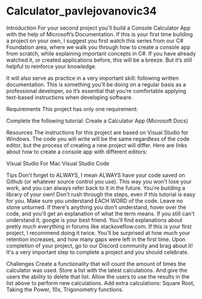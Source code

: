 # Calculator_pavlejovanovic34

Introduction
For your second project you'll build a Console Calculator App with the help of Microsoft’s Documentation. If this is your first time building a project on your own, I suggest you first watch this series from our C# Foundation area, where we walk you through how to create a console app from scratch, while explaining important concepts in C#. If you have already watched it, or created applications before, this will be a breeze. But it’s still helpful to reinforce your knowledge.

It will also serve as practice in a very important skill: following written documentation. This is something you’ll be doing on a regular basis as a professional developer, so it’s essential that you’re comfortable applying text-based instructions when developing software.


Requirements
This project has only one requirement:


 Complete the following tutorial: Create a Calculator App (Microsoft Docs)

Resources
The instructions for this project are based on Visual Studio for Windows. The code you will write will be the same regardless of the code editor, but the process of creating a new project will differ. Here are links about how to create a console app with different editors:

 Visual Studio For Mac
 Visual Studio Code

Tips
 Don't forget to ALWAYS, I mean ALWAYS have your code saved on Github (or whatever source control you use). This way you won't lose your work, and you can always refer back to it in the future. You're building a library of your own!
 Don't rush through the steps, even if this tutorial is easy for you. Make sure you understand EACH WORD of the code. Leave no stone unturned.
 If there's anything you don't understand, hover over the code, and you'll get an explanation of what the term means. If you still can't understand it, google is your best friend. You'll find explanations about pretty much everything in forums like stackoveflow.com.
 If this is your first project, I recommend doing it twice. You'll be surprised at how much your retention increases, and how many gaps were left in the first time.
 Upon completion of your project, go to our Discord community and brag about it! It's a very important step to complete a project and you should celebrate.

Challenges
 Create a functionality that will count the amount of times the calculator was used.
 Store a list with the latest calculations. And give the users the ability to delete that list.
 Allow the users to use the results in the list above to perform new calculations.
 Add extra calculations: Square Root, Taking the Power, 10x, Trigonometry functions.
